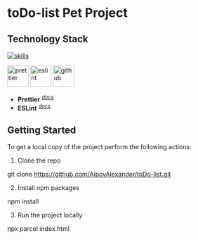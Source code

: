 # toDo-list Pet Project

## Technology Stack

[![skills](https://skillicons.dev/icons?i=html,css,ts&theme=dark)](#technology-stack)</a>

<a href="#technology-stack" title="Prettier"><img src="https://github.com/get-icon/geticon/raw/master/icons/prettier.svg" alt="prettier" width="48px" height="48px"></a> <a href="https://www.typescriptlang.org/" title="ESLint"><img src="https://github.com/get-icon/geticon/raw/master/icons/eslint.svg" alt="eslint" width="48px" height="48px"></a> <a href="https://www.typescriptlang.org/" title="github"><img src="https://github.com/get-icon/geticon/raw/master/icons/github-icon.svg" alt="github" width="48px" height="48px"></a>


  - **Prettier** <sup>_[docs](https://prettier.io/docs/en/)_</sup>
  - **ESLint** <sup>_[docs](https://eslint.org/docs/latest/use/core-concepts)_</sup>


## Getting Started

To get a local copy of the project perform the following actions:

1. Clone the repo


git clone https://github.com/AipovAlexander/toDo-list.git


2. Install npm packages


npm install


3. Run the project locally


npx parcel index.html
